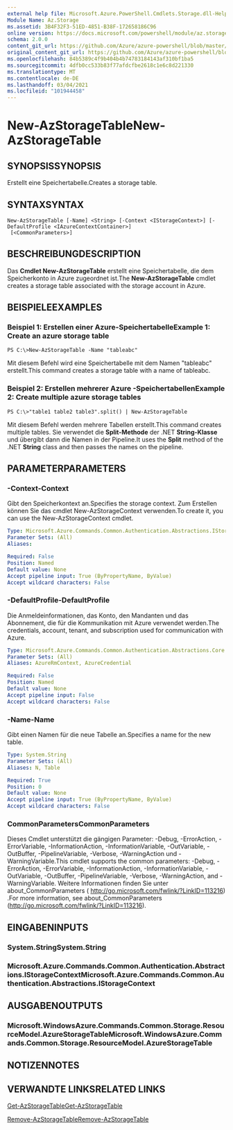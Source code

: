 ```yaml
---
external help file: Microsoft.Azure.PowerShell.Cmdlets.Storage.dll-Help.xml
Module Name: Az.Storage
ms.assetid: 3B4F32F3-51ED-4851-B38F-172658186C96
online version: https://docs.microsoft.com/powershell/module/az.storage/new-azstoragetable
schema: 2.0.0
content_git_url: https://github.com/Azure/azure-powershell/blob/master/src/Storage/Storage.Management/help/New-AzStorageTable.md
original_content_git_url: https://github.com/Azure/azure-powershell/blob/master/src/Storage/Storage.Management/help/New-AzStorageTable.md
ms.openlocfilehash: 84b5389c4f9b404b4b74783184143af310bf1ba5
ms.sourcegitcommit: 4dfb0cc533b83f77afdcfbe2618c1e6c8d221330
ms.translationtype: MT
ms.contentlocale: de-DE
ms.lasthandoff: 03/04/2021
ms.locfileid: "101944458"
---
```

# <span data-ttu-id="03a0c-101">New-AzStorageTable</span><span class="sxs-lookup"><span data-stu-id="03a0c-101">New-AzStorageTable</span></span>

## <span data-ttu-id="03a0c-102">SYNOPSIS</span><span class="sxs-lookup"><span data-stu-id="03a0c-102">SYNOPSIS</span></span>
<span data-ttu-id="03a0c-103">Erstellt eine Speichertabelle.</span><span class="sxs-lookup"><span data-stu-id="03a0c-103">Creates a storage table.</span></span>

## <span data-ttu-id="03a0c-104">SYNTAX</span><span class="sxs-lookup"><span data-stu-id="03a0c-104">SYNTAX</span></span>

```
New-AzStorageTable [-Name] <String> [-Context <IStorageContext>] [-DefaultProfile <IAzureContextContainer>]
 [<CommonParameters>]
```

## <span data-ttu-id="03a0c-105">BESCHREIBUNG</span><span class="sxs-lookup"><span data-stu-id="03a0c-105">DESCRIPTION</span></span>
<span data-ttu-id="03a0c-106">Das **Cmdlet New-AzStorageTable** erstellt eine Speichertabelle, die dem Speicherkonto in Azure zugeordnet ist.</span><span class="sxs-lookup"><span data-stu-id="03a0c-106">The **New-AzStorageTable** cmdlet creates a storage table associated with the storage account in Azure.</span></span>

## <span data-ttu-id="03a0c-107">BEISPIELE</span><span class="sxs-lookup"><span data-stu-id="03a0c-107">EXAMPLES</span></span>

### <span data-ttu-id="03a0c-108">Beispiel 1: Erstellen einer Azure-Speichertabelle</span><span class="sxs-lookup"><span data-stu-id="03a0c-108">Example 1: Create an azure storage table</span></span>
```
PS C:\>New-AzStorageTable -Name "tableabc"
```

<span data-ttu-id="03a0c-109">Mit diesem Befehl wird eine Speichertabelle mit dem Namen "tableabc" erstellt.</span><span class="sxs-lookup"><span data-stu-id="03a0c-109">This command creates a storage table with a name of tableabc.</span></span>

### <span data-ttu-id="03a0c-110">Beispiel 2: Erstellen mehrerer Azure -Speichertabellen</span><span class="sxs-lookup"><span data-stu-id="03a0c-110">Example 2: Create multiple azure storage tables</span></span>
```
PS C:\>"table1 table2 table3".split() | New-AzStorageTable
```

<span data-ttu-id="03a0c-111">Mit diesem Befehl werden mehrere Tabellen erstellt.</span><span class="sxs-lookup"><span data-stu-id="03a0c-111">This command creates multiple tables.</span></span>
<span data-ttu-id="03a0c-112">Sie verwendet die **Split-Methode** der .NET **String-Klasse** und übergibt dann die Namen in der Pipeline.</span><span class="sxs-lookup"><span data-stu-id="03a0c-112">It uses the **Split** method of the .NET **String** class and then passes the names on the pipeline.</span></span>

## <span data-ttu-id="03a0c-113">PARAMETER</span><span class="sxs-lookup"><span data-stu-id="03a0c-113">PARAMETERS</span></span>

### <span data-ttu-id="03a0c-114">-Context</span><span class="sxs-lookup"><span data-stu-id="03a0c-114">-Context</span></span>
<span data-ttu-id="03a0c-115">Gibt den Speicherkontext an.</span><span class="sxs-lookup"><span data-stu-id="03a0c-115">Specifies the storage context.</span></span>
<span data-ttu-id="03a0c-116">Zum Erstellen können Sie das cmdlet New-AzStorageContext verwenden.</span><span class="sxs-lookup"><span data-stu-id="03a0c-116">To create it, you can use the New-AzStorageContext cmdlet.</span></span>

```yaml
Type: Microsoft.Azure.Commands.Common.Authentication.Abstractions.IStorageContext
Parameter Sets: (All)
Aliases:

Required: False
Position: Named
Default value: None
Accept pipeline input: True (ByPropertyName, ByValue)
Accept wildcard characters: False
```

### <span data-ttu-id="03a0c-117">-DefaultProfile</span><span class="sxs-lookup"><span data-stu-id="03a0c-117">-DefaultProfile</span></span>
<span data-ttu-id="03a0c-118">Die Anmeldeinformationen, das Konto, den Mandanten und das Abonnement, die für die Kommunikation mit Azure verwendet werden.</span><span class="sxs-lookup"><span data-stu-id="03a0c-118">The credentials, account, tenant, and subscription used for communication with Azure.</span></span>

```yaml
Type: Microsoft.Azure.Commands.Common.Authentication.Abstractions.Core.IAzureContextContainer
Parameter Sets: (All)
Aliases: AzureRmContext, AzureCredential

Required: False
Position: Named
Default value: None
Accept pipeline input: False
Accept wildcard characters: False
```

### <span data-ttu-id="03a0c-119">-Name</span><span class="sxs-lookup"><span data-stu-id="03a0c-119">-Name</span></span>
<span data-ttu-id="03a0c-120">Gibt einen Namen für die neue Tabelle an.</span><span class="sxs-lookup"><span data-stu-id="03a0c-120">Specifies a name for the new table.</span></span>

```yaml
Type: System.String
Parameter Sets: (All)
Aliases: N, Table

Required: True
Position: 0
Default value: None
Accept pipeline input: True (ByPropertyName, ByValue)
Accept wildcard characters: False
```

### <span data-ttu-id="03a0c-121">CommonParameters</span><span class="sxs-lookup"><span data-stu-id="03a0c-121">CommonParameters</span></span>
<span data-ttu-id="03a0c-122">Dieses Cmdlet unterstützt die gängigen Parameter: -Debug, -ErrorAction, -ErrorVariable, -InformationAction, -InformationVariable, -OutVariable, -OutBuffer, -PipelineVariable, -Verbose, -WarningAction und -WarningVariable.</span><span class="sxs-lookup"><span data-stu-id="03a0c-122">This cmdlet supports the common parameters: -Debug, -ErrorAction, -ErrorVariable, -InformationAction, -InformationVariable, -OutVariable, -OutBuffer, -PipelineVariable, -Verbose, -WarningAction, and -WarningVariable.</span></span> <span data-ttu-id="03a0c-123">Weitere Informationen finden Sie unter about_CommonParameters ( http://go.microsoft.com/fwlink/?LinkID=113216) .</span><span class="sxs-lookup"><span data-stu-id="03a0c-123">For more information, see about_CommonParameters (http://go.microsoft.com/fwlink/?LinkID=113216).</span></span>

## <span data-ttu-id="03a0c-124">EINGABEN</span><span class="sxs-lookup"><span data-stu-id="03a0c-124">INPUTS</span></span>

### <span data-ttu-id="03a0c-125">System.String</span><span class="sxs-lookup"><span data-stu-id="03a0c-125">System.String</span></span>

### <span data-ttu-id="03a0c-126">Microsoft.Azure.Commands.Common.Authentication.Abstractions.IStorageContext</span><span class="sxs-lookup"><span data-stu-id="03a0c-126">Microsoft.Azure.Commands.Common.Authentication.Abstractions.IStorageContext</span></span>

## <span data-ttu-id="03a0c-127">AUSGABEN</span><span class="sxs-lookup"><span data-stu-id="03a0c-127">OUTPUTS</span></span>

### <span data-ttu-id="03a0c-128">Microsoft.WindowsAzure.Commands.Common.Storage.ResourceModel.AzureStorageTable</span><span class="sxs-lookup"><span data-stu-id="03a0c-128">Microsoft.WindowsAzure.Commands.Common.Storage.ResourceModel.AzureStorageTable</span></span>

## <span data-ttu-id="03a0c-129">NOTIZEN</span><span class="sxs-lookup"><span data-stu-id="03a0c-129">NOTES</span></span>

## <span data-ttu-id="03a0c-130">VERWANDTE LINKS</span><span class="sxs-lookup"><span data-stu-id="03a0c-130">RELATED LINKS</span></span>

[<span data-ttu-id="03a0c-131">Get-AzStorageTable</span><span class="sxs-lookup"><span data-stu-id="03a0c-131">Get-AzStorageTable</span></span>](./Get-AzStorageTable.md)

[<span data-ttu-id="03a0c-132">Remove-AzStorageTable</span><span class="sxs-lookup"><span data-stu-id="03a0c-132">Remove-AzStorageTable</span></span>](./Remove-AzStorageTable.md)


